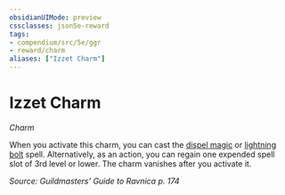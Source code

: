 ```yaml
---
obsidianUIMode: preview
cssclasses: json5e-reward
tags:
- compendium/src/5e/ggr
- reward/charm
aliases: ["Izzet Charm"]
---
```

# Izzet Charm
*Charm*  

When you activate this charm, you can cast the [dispel magic](2-Mechanics/CLI/spells/dispel-magic.md) or [lightning bolt](2-Mechanics/CLI/spells/lightning-bolt.md) spell. Alternatively, as an action, you can regain one expended spell slot of 3rd level or lower. The charm vanishes after you activate it.

*Source: Guildmasters' Guide to Ravnica p. 174*